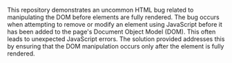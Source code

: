 This repository demonstrates an uncommon HTML bug related to manipulating the DOM before elements are fully rendered. The bug occurs when attempting to remove or modify an element using JavaScript before it has been added to the page's Document Object Model (DOM). This often leads to unexpected JavaScript errors.  The solution provided addresses this by ensuring that the DOM manipulation occurs only after the element is fully rendered.
